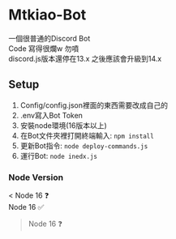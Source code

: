 # Mtkiao-Bot
一個很普通的Discord Bot  
Code 寫得很爛w 勿噴  
discord.js版本還停在13.x 之後應該會升級到14.x  

## Setup
1. Config/config.json裡面的東西需要改成自己的
2. .env寫入Bot Token
3. 安裝node環境(16版本以上)
4. 在Bot文件夾裡打開終端輸入: `npm install`
5. 更新Bot指令: `node deploy-commands.js`  
6. 運行Bot: `node inedx.js`
### Node Version
< Node 16 :question:  
Node 16 :white_check_mark:  
> Node 16 :question:  
